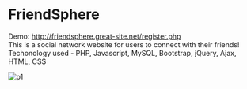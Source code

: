 # FriendSphere
Demo: http://friendsphere.great-site.net/register.php  
This is a social network website for users to connect with their friends!  
Techonology used - PHP, Javascript, MySQL, Bootstrap, jQuery, Ajax, HTML, CSS   

![p1](https://user-images.githubusercontent.com/126341716/234462539-16f60f6c-f5bd-4ff4-a361-95141b52371a.png)
